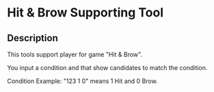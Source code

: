 # Hit & Brow Supporting Tool

## Description
This tools support player for game "Hit & Brow".
  
You input a condition and that show candidates to match the condition.
  
Condition Example: "123 1 0" means 1 Hit and 0 Brow.
